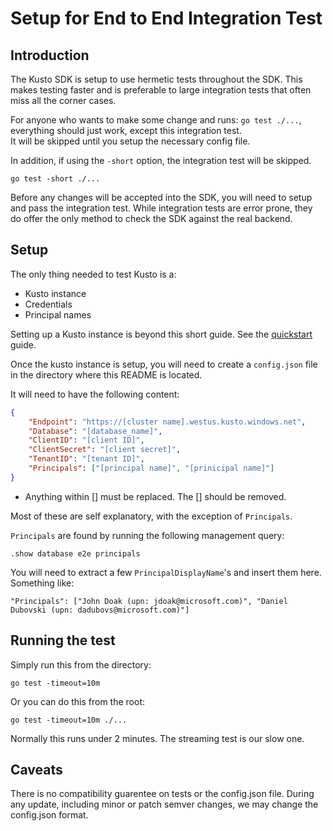 # Setup for End to End Integration Test

## Introduction

The Kusto SDK is setup to use hermetic tests throughout the SDK.  This makes testing faster and is preferable to large integration
tests that often miss all the corner cases.

For anyone who wants to make some change and runs:  `go test ./...`, everything should just work, except this integration test.  
It will be skipped until you setup the necessary config file. 

In addition, if using the `-short` option, the integration test will be skipped.

```
go test -short ./...
```

Before any changes will be accepted into the SDK, you will need to setup and pass the integration test. While integration tests are error prone, they do offer the only method to check the SDK against the real backend.

## Setup

The only thing needed to test Kusto is a:
- Kusto instance
- Credentials
- Principal names

Setting up a Kusto instance is beyond this short guide. See the [quickstart](https://docs.microsoft.com/en-us/azure/data-explorer/create-cluster-database-portal) guide.

Once the kusto instance is setup, you will need to create a `config.json` file in the directory where this README is located.

It will need to have the following content:

```json
{
    "Endpoint": "https://[cluster name].westus.kusto.windows.net",
	"Database": "[database_name]",
	"ClientID": "[client ID]",
	"ClientSecret": "[client secret]",
    "TenantID": "[tenant ID]",
    "Principals": ["[principal name]", "[prinicipal name]"]
}
```
- Anything within [] must be replaced. The [] should be removed.

Most of these are self explanatory, with the exception of `Principals`.

`Principals` are found by running the following management query: 
```
.show database e2e principals
```

You will need to extract a few `PrincipalDisplayName`'s and insert them here. Something like:

```
"Principals": ["John Doak (upn: jdoak@microsoft.com)", "Daniel Dubovski (upn: dadubovs@microsoft.com)"]
```

## Running the test

Simply run this from the directory:

```
go test -timeout=10m
```

Or you can do this from the root:

```
go test -timeout=10m ./...
```

Normally this runs under 2 minutes.  The streaming test is our slow one.

## Caveats

There is no compatibility guarentee on tests or the config.json file. During any update, including minor or patch semver
changes, we may change the config.json format.